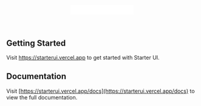 </br>
</br>
<p align="center">
  <a href="https://starterui.vercel.app">
      <img width="33%" src="./public/logo-white.png" alt="starter-ui" />
  </a>
</p>
</br>

## Getting Started

Visit <a aria-label="starter-ui" href="https://starterui.vercel.app">https://starterui.vercel.app</a> to get started with Starter UI.

## Documentation

Visit [https://starterui.vercel.app/docs](https://starterui.vercel.app/docs) to view the full documentation.
